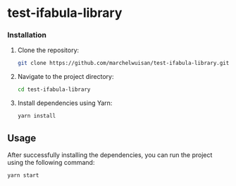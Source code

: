 # test-ifabula-library

### Installation

1. Clone the repository:

    ```bash
    git clone https://github.com/marchelwuisan/test-ifabula-library.git
    ```

2. Navigate to the project directory:

    ```bash
    cd test-ifabula-library
    ```

3. Install dependencies using Yarn:

    ```bash
    yarn install
    ```

## Usage

After successfully installing the dependencies, you can run the project using the following command:

```bash
yarn start
